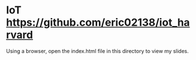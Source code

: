 # IoT <a href="https://github.com/eric02138/iot_harvard">https://github.com/eric02138/iot_harvard</a>

Using a browser, open the index.html file in this directory to view my slides.